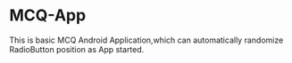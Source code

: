 # MCQ-App
This is basic MCQ Android Application,which can automatically randomize RadioButton position as App started.
